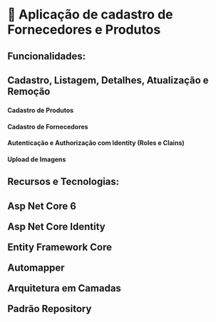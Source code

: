 # 🚀 Aplicação de cadastro de Fornecedores e Produtos

<h2>Funcionalidades:<h2>
<p>Cadastro, Listagem, Detalhes, Atualização e Remoção</p>
<h4>Cadastro de Produtos</h4>
<h4>Cadastro de Fornecedores</h4>
<h4>Autenticação e Authorização com Identity (Roles e Clains)</h4>
<h4>Upload de Imagens</h4>

<h2>Recursos e Tecnologias:<h2>
<p>Asp Net Core 6</p>
<p>Asp Net Core Identity</p>
<p>Entity Framework Core</p>
<p>Automapper</p>
<p>Arquitetura em Camadas</p>
<p>Padrão Repository</p>



